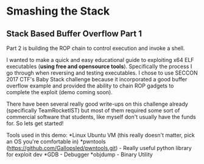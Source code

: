 # Smashing the Stack
## Stack Based Buffer Overflow Part 1

Part 2 is building the ROP chain to control execution and invoke a shell. 

I wanted to make a quick and easy educational guide to exploiting x64 ELF executables (**using free and opensource tools**). Specifically the process I go through when reversing and testing executables. I chose to use SECCON 2017 CTF's Baby Stack challenge because it incorporated a good buffer overflow example and provided the ability to chain ROP gadgets to complete the exploit (demo coming soon). 

There have been several really good write-ups on this challenge already (specifically TeamRocketIST) but most of them required some sort of commercial software that students, like myself don't usually have the funds for. So lets get started!

Tools used in this demo: 
  *Linux Ubuntu VM (this really doesn't matter, pick an OS you're comfortable in)
  *pwntools (https://github.com/Gallopsled/pwntools.git) - Really useful python library for exploit dev 
  *GDB - Debugger
  *objdump - Binary Utility 


